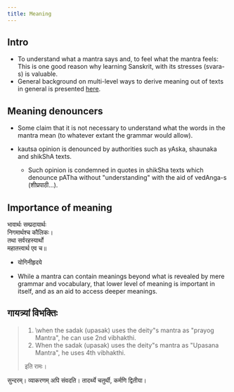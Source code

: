 ```yaml
---
title: Meaning
---
```


## Intro
- To understand what a mantra says and, to feel what the mantra feels: This is one good reason why learning Sanskrit, with its stresses (svara-s) is valuable.
- General background on multi-level ways to derive meaning out of texts in general is presented [here](../../bases/books/index/).

## Meaning denouncers
- Some claim that it is not necessary to understand what the words in the mantra mean (to whatever extant the grammar would allow). 


- kautsa opinion is denounced by authorities such as yAska, shaunaka and shikShA texts.
  - Such opinion is condemned in quotes in shikSha texts which denounce pATha without "understanding" with the aid of vedAnga-s (शीघ्रपाठी…).

## Importance of meaning
भावार्थः सम्प्रदायार्थः  
निगमार्थश्च कौलिकः।  
तथा सर्वरहस्यार्थो  
महातत्त्वार्थ एव च॥

- योगिनीहृदये

- While a mantra can contain meanings beyond what is revealed by mere grammar and vocabulary, that lower level of meaning is important in itself, and as an aid to access deeper meanings.

## गायत्र्यां विभक्तिः
> 1. \when the sadak (upasak) uses the deity"s mantra as "prayog Mantra", he can use 2nd vibhakthi. 
> 2. When the sadak (upasak) uses the deity"s mantra as "Upasana Mantra", he uses 4th vibhakthi. 
> 
> इति रामः। 

सुन्दरम्। व्याकरणम् अपि संवदति। तादर्थ्ये चतुर्थी, कर्मणि द्वितीया।  
